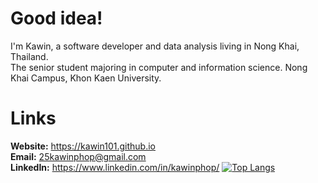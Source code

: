 # Good idea!
I'm Kawin, a software developer and data analysis living in Nong Khai, Thailand. \
The senior student majoring in computer and information science. Nong Khai Campus, Khon Kaen University.

# Links
**Website:** https://kawin101.github.io \
**Email:** 25kawinphop@gmail.com \
**LinkedIn:** https://www.linkedin.com/in/kawinphop/
[![Top Langs](https://github-readme-stats.vercel.app/api/top-langs/?username=kawin101&layout=compact&theme=vision-friendly-dark)](https://github.com/anuraghazra/github-readme-stats)

